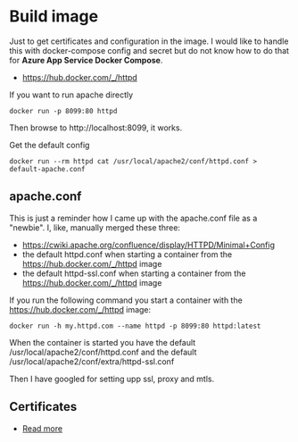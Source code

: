 # Build image

Just to get certificates and configuration in the image. I would like to handle this with docker-compose config and secret but do not know how to do that for **Azure App Service Docker Compose**.

- https://hub.docker.com/_/httpd

If you want to run apache directly

	docker run -p 8099:80 httpd

Then browse to http://localhost:8099, it works.

Get the default config

	docker run --rm httpd cat /usr/local/apache2/conf/httpd.conf > default-apache.conf

## apache.conf

This is just a reminder how I came up with the apache.conf file as a "newbie". I, like, manually merged these three:

- https://cwiki.apache.org/confluence/display/HTTPD/Minimal+Config
- the default httpd.conf when starting a container from the https://hub.docker.com/_/httpd image
- the default httpd-ssl.conf when starting a container from the https://hub.docker.com/_/httpd image

If you run the following command you start a container with the https://hub.docker.com/_/httpd image:

	docker run -h my.httpd.com --name httpd -p 8099:80 httpd:latest

When the container is started you have the default /usr/local/apache2/conf/httpd.conf and the default /usr/local/apache2/conf/extra/httpd-ssl.conf

Then I have googled for setting upp ssl, proxy and mtls.

## Certificates

- [Read more](/Source/Apache/Certificates/ReadMe.md)